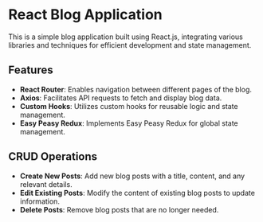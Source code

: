 # React Blog Application

This is a simple blog application built using React.js, integrating various libraries and techniques for efficient development and state management.

## Features

- **React Router**: Enables navigation between different pages of the blog.
- **Axios**: Facilitates API requests to fetch and display blog data.
- **Custom Hooks**: Utilizes custom hooks for reusable logic and state management.
- **Easy Peasy Redux**: Implements Easy Peasy Redux for global state management.

## CRUD Operations

- **Create New Posts**: Add new blog posts with a title, content, and any relevant details.
- **Edit Existing Posts**: Modify the content of existing blog posts to update information.
- **Delete Posts**: Remove blog posts that are no longer needed.